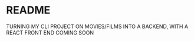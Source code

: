 # README

TURNING MY CLI PROJECT ON MOVIES/FILMS INTO A BACKEND, WITH A REACT FRONT END COMING SOON
